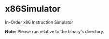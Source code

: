 # x86Simulator

In-Order x86 Instruction Simulator

**Note:** Please run relative to the binary's directory.
